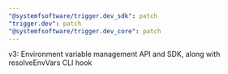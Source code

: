 ```yaml
---
"@systemfsoftware/trigger.dev_sdk": patch
"trigger.dev": patch
"@systemfsoftware/trigger.dev_core": patch
---
```


v3: Environment variable management API and SDK, along with resolveEnvVars CLI hook
